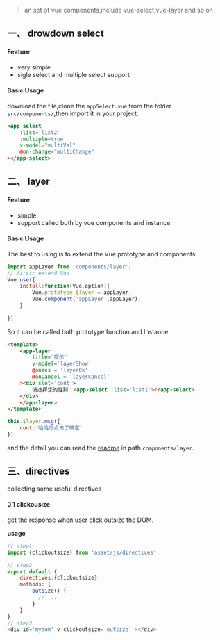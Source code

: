 
> an set of vue components,include vue-select,vue-layer and so on

## 一、 drowdown select
#### Feature
* very simple
* sigle select and multiple select support

#### Basic Usage
download the file,clone the `appSelect.vue`  from the folder `src/components/`,then import it in your project.

```html
<app-select
    :list='list2'
    :multiple=true
    v-model="multiVal"
    @on-change="multiChange"
></app-select>
```

## 二、 layer
#### Feature
* simple 
* support called both by vue components and instance.

#### Basic Usage
The best to using is to extend the Vue prototype and components.

```javascript
import appLayer from 'components/layer';
// first: extend Vue
Vue.use({
    install:function(Vue,option){
        Vue.prototype.$layer = appLayer;
        Vue.component('appLayer',appLayer);
    }
    
});
```
So it can be called both prototype function and Instance. 
```html
<template>
    <app-layer 
        title='提示'
        v-model='layerShow'
        @onYes = 'layerOk'
        @onCancel = 'layerCancel'
    ><div slot='cont'>
        请选择您的性别：<app-select :list='list1'></app-select>
    </div>
    </app-layer>
</template>
```
```javascript
this.$layer.msg({
    cont:'哈哈你点击了确定'
});
```
and the detail you can read the [readme](src/components/layer/README.md) in path  `components/layer`.

## 三、directives
collecting some useful directives

#### 3.1 clickousize
get the response when user click outsize the DOM.

**usage**
```javascript
// step1
import {clickoutsize} from 'asset/js/directives';

// step2
export default {
    directives:{clickoutsize},
    methods: {
        outsize() {
          // ... 
        }
    }
}
// step3
<div id='mydom' v-clickoutsize='outsize' ></div>
```

